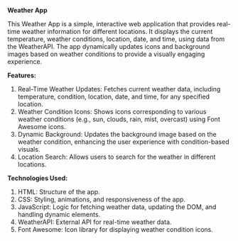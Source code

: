 **Weather App**

This Weather App is a simple, interactive web application that provides real-time weather information for different locations. 
It displays the current temperature, weather conditions, location, date, and time, using data from the WeatherAPI.
The app dynamically updates icons and background images based on weather conditions to provide a visually engaging experience.

**Features:**                     
1) Real-Time Weather Updates: Fetches current weather data, including temperature, condition, location, date, and time, for any specified location.
2) Weather Condition Icons: Shows icons corresponding to various weather conditions (e.g., sun, clouds, rain, mist, overcast) using Font Awesome icons.
3) Dynamic Background: Updates the background image based on the weather condition, enhancing the user experience with condition-based visuals.
4) Location Search: Allows users to search for the weather in different locations.

**Technologies Used:**
1) HTML: Structure of the app.
2) CSS: Styling, animations, and responsiveness of the app.
3) JavaScript: Logic for fetching weather data, updating the DOM, and handling dynamic elements.
4) WeatherAPI: External API for real-time weather data.
5) Font Awesome: Icon library for displaying weather condition icons.
